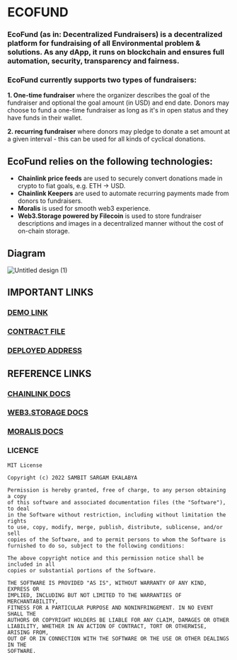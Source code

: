 # ECOFUND

### EcoFund (as in: Decentralized Fundraisers) is a decentralized platform for fundraising of all Environmental problem & solutions. As any dApp, it runs on blockchain and ensures full automation, security, transparency and fairness.

### EcoFund currently supports two types of fundraisers:
  **1. One-time fundraiser** where the organizer describes the goal of the fundraiser and optional the goal amount (in USD) and end date. Donors may choose to fund a one-time fundraiser as long as it's in open status and they have funds in their wallet.
  
  **2. recurring fundraiser** where donors may pledge to donate a set amount at a given interval - this can be used for all kinds of cyclical donations.
  
  ## EcoFund relies on the following technologies:
   * **Chainlink price feeds** are used to securely convert donations made in crypto to fiat goals, e.g. ETH → USD.
   * **Chainlink Keepers** are used to automate recurring payments made from donors to fundraisers.
   * **Moralis** is used for smooth web3 experience.
   * **Web3.Storage powered by Filecoin** is used to store fundraiser descriptions and images in a decentralized manner without the cost of on-chain storage.

## Diagram

![Untitled design (1)](https://user-images.githubusercontent.com/70655824/179470694-4a47248b-be25-4bb2-8533-e8c442365767.png)

## IMPORTANT LINKS
### [DEMO LINK](https://ecofund.vercel.app/)
### [CONTRACT FILE](https://github.com/SAMBITSARGAM/ECOFUND-CONTRACT)
### [DEPLOYED ADDRESS](https://rinkeby.etherscan.io/address/0xffc1807f892107a0e3eaebb6a9600f8d925bdc7b)

## REFERENCE LINKS
### [CHAINLINK DOCS](https://docs.chain.link/)
### [WEB3.STORAGE DOCS](https://web3.storage/docs/)
### [MORALIS DOCS](https://docs.moralis.io/moralis-dapp/getting-started)

### LICENCE
```
MIT License

Copyright (c) 2022 SAMBIT SARGAM EKALABYA

Permission is hereby granted, free of charge, to any person obtaining a copy
of this software and associated documentation files (the "Software"), to deal
in the Software without restriction, including without limitation the rights
to use, copy, modify, merge, publish, distribute, sublicense, and/or sell
copies of the Software, and to permit persons to whom the Software is
furnished to do so, subject to the following conditions:

The above copyright notice and this permission notice shall be included in all
copies or substantial portions of the Software.

THE SOFTWARE IS PROVIDED "AS IS", WITHOUT WARRANTY OF ANY KIND, EXPRESS OR
IMPLIED, INCLUDING BUT NOT LIMITED TO THE WARRANTIES OF MERCHANTABILITY,
FITNESS FOR A PARTICULAR PURPOSE AND NONINFRINGEMENT. IN NO EVENT SHALL THE
AUTHORS OR COPYRIGHT HOLDERS BE LIABLE FOR ANY CLAIM, DAMAGES OR OTHER
LIABILITY, WHETHER IN AN ACTION OF CONTRACT, TORT OR OTHERWISE, ARISING FROM,
OUT OF OR IN CONNECTION WITH THE SOFTWARE OR THE USE OR OTHER DEALINGS IN THE
SOFTWARE.
```



